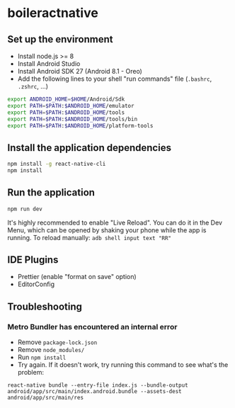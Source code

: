 # boileractnative

## Set up the environment

- Install node.js >= 8
- Install Android Studio
- Install Android SDK 27 (Android 8.1 - Oreo)
- Add the following lines to your shell "run commands" file (`.bashrc`, `.zshrc`, ...)

```bash
export ANDROID_HOME=$HOME/Android/Sdk
export PATH=$PATH:$ANDROID_HOME/emulator
export PATH=$PATH:$ANDROID_HOME/tools
export PATH=$PATH:$ANDROID_HOME/tools/bin
export PATH=$PATH:$ANDROID_HOME/platform-tools
```

## Install the application dependencies

```bash
npm install -g react-native-cli
npm install
```

## Run the application

```bash
npm run dev
```

It's highly recommended to enable "Live Reload". You can do it in the Dev Menu, which can be opened by shaking your phone while the app is running. To reload manually: `adb shell input text "RR"`

## IDE Plugins

- Prettier (enable "format on save" option)
- EditorConfig

## Troubleshooting

### Metro Bundler has encountered an internal error

- Remove `package-lock.json`
- Remove `node_modules/`
- Run `npm install`
- Try again. If it doesn't work, try running this command to see what's the problem:

```
react-native bundle --entry-file index.js --bundle-output android/app/src/main/index.android.bundle --assets-dest android/app/src/main/res
```

